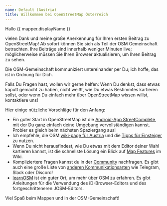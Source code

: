 ```yaml
---
name: Default (Austria)
title: Willkommen bei OpenStreetMap Österreich
---
```


Hallo {{ mapper.displayName }}

vielen Dank und meine große Anerkennung für Ihren ersten Beitrag zu OpenStreetMap! Ab sofort können Sie sich als Teil der OSM Gemeinschaft betrachten. Ihre Beiträge sind innerhalb weniger Minuten live; möglicherweise müssen Sie Ihren Browser aktualisieren, um Ihren Beitrag zu sehen.

Die OSM-Gemeinschaft kommuniziert untereinander per Du; ich hoffe, das ist in Ordnung für Dich.

Falls Du Fragen hast, wollen wir gerne helfen: Wenn Du denkst, dass etwas kaputt gemacht zu haben, nicht weißt, wie Du etwas Bestimmtes kartieren sollst, oder wenn Du einfach mehr über OpenStreetMap wissen willst, kontaktiere uns!

Hier einige nützliche Vorschläge für den Anfang:

* Ein guter Start in OpenStreetMap ist die [Android-App StreetComplete](https://github.com/streetcomplete/StreetComplete#download), mit der Du ganz einfach deine Umgebung vervollständigen kannst. Probier es gleich beim nächsten Spaziergang aus!
* Ich empfehle, die OSM [wiki-page für Austria](https://wiki.openstreetmap.org/wiki/Austria) und die [Tipps für Einsteiger](https://wiki.openstreetmap.org/wiki/DE:Beginners%27_guide) zu nutzen.
* Wenn Du nicht herausfindest, wie Du etwas mit dem Editor deiner Wahl kartieren kannst, ist die schnellste Lösung ein Blick auf [Map Features](https://wiki.openstreetmap.org/wiki/DE:Map_Features) im Wiki.
* Kompliziertere Fragen kannst du in der [Community](https://community.openstreetmap.org/c/communities/at/59) nachfragen. Es gibt auch eine große Liste von [anderen Kommunikationsarten](https://wiki.openstreetmap.org/wiki/Contact_channels) wie Telegram, Slack oder Discord!
* [learnOSM](https://learnosm.org/de/) ist ein guter Ort, um mehr über OSM zu erfahren. Es gibt Anleitungen für die Verwendung des iD-Browser-Editors und des fortgeschritteneren JOSM-Editors.

Viel Spaß beim Mappen und in der OSM-Gemeinschaft!

